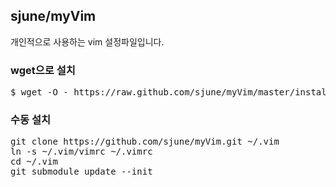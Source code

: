 ## sjune/myVim
개인적으로 사용하는 vim 설정파일입니다. 

### wget으로 설치
<pre>
$ wget -O - https://raw.github.com/sjune/myVim/master/install.sh | sh
</pre>

### 수동 설치
<pre>
git clone https://github.com/sjune/myVim.git ~/.vim
ln -s ~/.vim/vimrc ~/.vimrc
cd ~/.vim
git submodule update --init
</pre>
